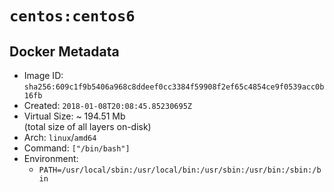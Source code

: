 # `centos:centos6`

## Docker Metadata

- Image ID: `sha256:609c1f9b5406a968c8ddeef0cc3384f59908f2ef65c4854ce9f0539acc0b16fb`
- Created: `2018-01-08T20:08:45.85230695Z`
- Virtual Size: ~ 194.51 Mb  
  (total size of all layers on-disk)
- Arch: `linux`/`amd64`
- Command: `["/bin/bash"]`
- Environment:
  - `PATH=/usr/local/sbin:/usr/local/bin:/usr/sbin:/usr/bin:/sbin:/bin`
